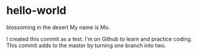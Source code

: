 # hello-world
blossoming in the desert
My name is Mo. 

I created this commit as a test. I'm on Github to learn and practice coding. This commit adds to the master by turning one branch into two.
